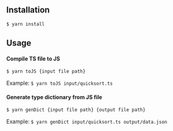 ## Installation
```bash
$ yarn install
```

## Usage
#### Compile TS file to JS
```bash
$ yarn toJS {input file path}
```
Example: `$ yarn toJS input/quicksort.ts`

#### Generate type dictionary from JS file
```bash
$ yarn genDict {input file path} {output file path}
```
Example: `$ yarn genDict input/quicksort.ts output/data.json`

